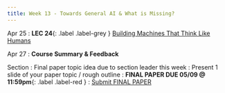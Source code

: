 ```yaml
---
title: Week 13 - Towards General AI & What is Missing?
---
```


Apr 25
: **LEC 24**{: .label .label-grey } [Building Machines That Think Like Humans](#)


Apr 27
: **Course Summary & Feedback**

Section
: Final paper topic idea due to section leader this week
: Present 1 slide of your paper topic / rough outline
: **FINAL PAPER DUE 05/09 @ 11:59pm**{: .label .label-red }
    : [Submit FINAL PAPER](https://canvas.harvard.edu/courses/97916/assignments/532852)


